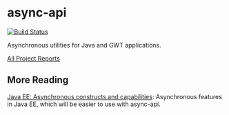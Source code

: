 async-api
=========

[![Build Status](https://travis-ci.org/mxro/async-api.svg?branch=master)](https://travis-ci.org/mxro/async-api)

Asynchronous utilities for Java and GWT applications.

[All Project Reports](http://modules.appjangle.com/async-api/latest/project-reports.html)

## More Reading

[Java EE: Asynchronous constructs and capabilities](http://www.javacodegeeks.com/2014/08/java-ee-asynchronous-constructs-and-capabilities.html): 
 Asynchronous features in Java EE, which will be easier to use with async-api.
